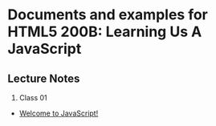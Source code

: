 # Documents and examples for HTML5 200B: Learning Us A JavaScript
## Lecture Notes
1. Class 01
  - [Welcome to JavaScript!](class01/01-welcome-to-js.html)

